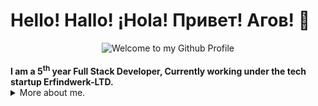 # Hello! Hallo! ¡Hola! Привет! Агов! 👋
<div align="center">
  <img src="https://github.com/BrunnerLivio/brunnerlivio/blob/master/images/welcome.png?raw=true" style="max-width: 100%;" alt="Welcome to my Github Profile" />
  <br />
  <br />
</div>
<b>I am a 5<sup>th</sup> year Full Stack Developer, Currently working under the tech startup Erfindwerk-LTD.</b>
<details>
<summary>
  More about me.
</summary>
|Languages i speak.|
| -------------    |
| English          |
| German           |
| Norwegian        |

## Languages i can code in:
- Javascript (console/web)
- Typescript (console/web)
- C++
- C#
- C
- Java
- HTML
- CSS
- PHP
- NoSQL
- SQL
</details>
